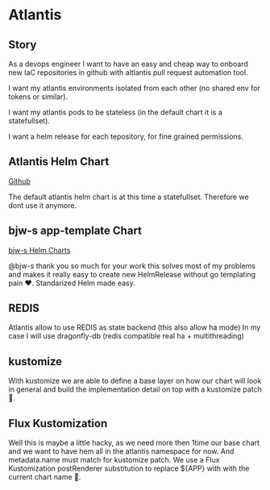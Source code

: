 # Atlantis

## Story

As a devops engineer I want to have an easy and cheap way to onboard new IaC repositories in github with altlantis pull request automation tool.

I want my atlantis environments isolated from each other (no shared env for tokens or similar).

I want my atlantis pods to be stateless (in the default chart it is a statefullset).

I want a helm release for each tepository, for fine grained permissions.

## Atlantis Helm Chart

[Github](https://github.com/runatlantis/helm-charts)

The default atlantis helm chart is at this time a statefullset. Therefore we dont use it anymore.

## bjw-s app-template Chart

[bjw-s Helm Charts](https://bjw-s.github.io/helm-charts/docs/app-template/)

@bjw-s thank you so much for your work this solves most of my problems and makes it really easy to create new HelmRelease without go templating pain ❤️. Standarized Helm made easy.

## REDIS

Atlantis allow to use REDIS as state backend (this also allow ha mode)
In my case I will use dragonfly-db (redis compatible real ha + multithreading)

## kustomize

With kustomize we are able to define a base layer on how our chart will look in general and build the implementation detail on top with a kustomize patch 💪.

## Flux Kustomization

Well this is maybe a little hacky, as we need more then 1time our base chart and we want to have hem all in the atlantis namespace for now. And metadata.name must match for kustomize patch.
We use a Flux Kustomization postRenderer substitution to replace ${APP} with with the current chart name 🧙.
